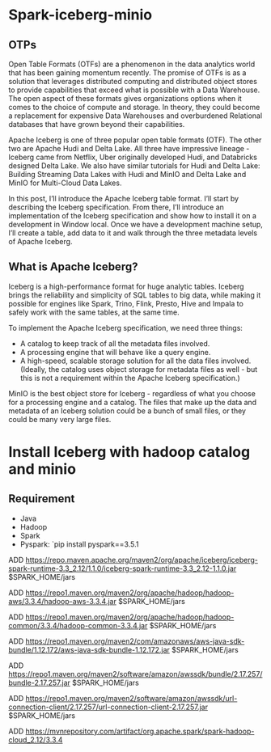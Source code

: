 ﻿# Spark-iceberg-minio
## OTPs
 
Open Table Formats (OTFs) are a phenomenon in the data analytics world that has been gaining momentum recently. The promise of OTFs is as a solution that leverages distributed computing and distributed object stores to provide capabilities that exceed what is possible with a Data Warehouse.  The open aspect of these formats gives organizations options when it comes to the choice of compute and storage. In theory, they could become a replacement for expensive Data Warehouses and overburdened Relational databases that have grown beyond their capabilities.


Apache Iceberg is one of three popular open table formats (OTF). The other two are Apache Hudi and Delta Lake. All three have impressive lineage - Iceberg came from Netflix, Uber originally developed Hudi, and Databricks designed Delta Lake. We also have similar tutorials for Hudi and Delta Lake: Building Streaming Data Lakes with Hudi and MinIO and Delta Lake and MinIO for Multi-Cloud Data Lakes.


In this post, I’ll introduce the Apache Iceberg table format. I’ll start by describing the Iceberg specification. From there, I’ll introduce an implementation of the Iceberg specification and show how to install it on a development in Window local.  Once we have a development machine setup, I’ll create a table, add data to it and walk through the three metadata levels of Apache Iceberg.
## What is Apache Iceberg?
Iceberg is a high-performance format for huge analytic tables. Iceberg brings the reliability and simplicity of SQL tables to big data, while making it possible for engines like Spark, Trino, Flink, Presto, Hive and Impala to safely work with the same tables, at the same time.

To implement the Apache Iceberg specification, we need three things:
   - A catalog to keep track of all the metadata files involved.
   - A processing engine that will behave like a query engine.
   - A high-speed, scalable storage solution for all the data files involved. (Ideally, the catalog uses object storage for metadata files as well - but this is not a requirement within the Apache Iceberg 
     specification.)


MinIO is the best object store for Iceberg - regardless of what you choose for a processing engine and a catalog. The files that make up the data and metadata of an Iceberg solution could be a bunch of small files, or they could be many very large files.

# Install Iceberg with hadoop catalog and minio

## Requirement
   - Java
   - Hadoop
   - Spark
   - Pyspark: `pip install pyspark==3.5.1

   ADD https://repo.maven.apache.org/maven2/org/apache/iceberg/iceberg-spark-runtime-3.3_2.12/1.1.0/iceberg-spark-runtime-3.3_2.12-1.1.0.jar $SPARK_HOME/jars

   
   ADD https://repo1.maven.org/maven2/org/apache/hadoop/hadoop-aws/3.3.4/hadoop-aws-3.3.4.jar $SPARK_HOME/jars

   
   ADD https://repo1.maven.org/maven2/org/apache/hadoop/hadoop-common/3.3.4/hadoop-common-3.3.4.jar $SPARK_HOME/jars

   
   ADD https://repo1.maven.org/maven2/com/amazonaws/aws-java-sdk-bundle/1.12.172/aws-java-sdk-bundle-1.12.172.jar $SPARK_HOME/jars

   
   ADD https://repo1.maven.org/maven2/software/amazon/awssdk/bundle/2.17.257/bundle-2.17.257.jar $SPARK_HOME/jars

   
   ADD https://repo1.maven.org/maven2/software/amazon/awssdk/url-connection-client/2.17.257/url-connection-client-2.17.257.jar $SPARK_HOME/jars

   
   ADD https://mvnrepository.com/artifact/org.apache.spark/spark-hadoop-cloud_2.12/3.3.4

